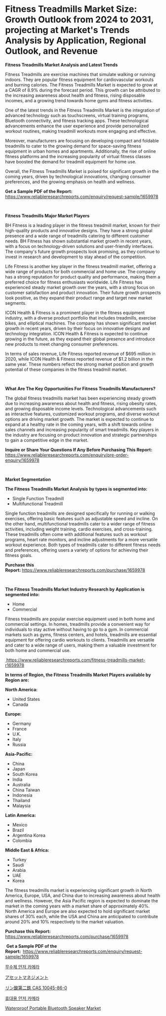 <p><h1>Fitness Treadmills Market Size: Growth Outlook from 2024 to 2031, projecting at Market's Trends Analysis by Application, Regional Outlook, and Revenue</h1></p><p><strong>Fitness Treadmills Market Analysis and Latest Trends</strong></p>
<p><p>Fitness Treadmills are exercise machines that simulate walking or running indoors. They are popular fitness equipment for cardiovascular workouts and burning calories. The Fitness Treadmills Market is expected to grow at a CAGR of 8.9% during the forecast period. This growth can be attributed to the increasing awareness about health and fitness, rising disposable incomes, and a growing trend towards home gyms and fitness activities.</p><p>One of the latest trends in the Fitness Treadmills Market is the integration of advanced technology such as touchscreens, virtual training programs, Bluetooth connectivity, and fitness tracking apps. These technological advancements enhance the user experience and provide personalized workout routines, making treadmill workouts more engaging and effective.</p><p>Moreover, manufacturers are focusing on developing compact and foldable treadmills to cater to the growing demand for space-saving fitness equipment in urban homes and apartments. Additionally, the rise of online fitness platforms and the increasing popularity of virtual fitness classes have boosted the demand for treadmill equipment for home use.</p><p>Overall, the Fitness Treadmills Market is poised for significant growth in the coming years, driven by technological innovations, changing consumer preferences, and the growing emphasis on health and wellness.</p></p>
<p><strong>Get a Sample PDF of the Report:&nbsp;</strong> <a href="https://www.reliableresearchreports.com/enquiry/request-sample/1659978">https://www.reliableresearchreports.com/enquiry/request-sample/1659978</a></p>
<p>&nbsp;</p>
<p><strong>Fitness Treadmills Major Market Players</strong></p>
<p><p>BH Fitness is a leading player in the fitness treadmill market, known for their high-quality products and innovative designs. They have a strong global presence and a wide range of treadmills catering to different customer needs. BH Fitness has shown substantial market growth in recent years, with a focus on technology-driven solutions and user-friendly interfaces. The company's future growth prospects look promising, as they continue to invest in research and development to stay ahead of the competition.</p><p>Life Fitness is another key player in the fitness treadmill market, offering a wide range of products for both commercial and home use. The company has a strong reputation for product quality and performance, making them a preferred choice for fitness enthusiasts worldwide. Life Fitness has experienced steady market growth over the years, with a strong focus on customer satisfaction and product innovation. Their future growth prospects look positive, as they expand their product range and target new market segments.</p><p>ICON Health & Fitness is a prominent player in the fitness equipment industry, with a diverse product portfolio that includes treadmills, exercise bikes, and elliptical machines. The company has shown significant market growth in recent years, driven by their focus on innovative designs and technology integration. ICON Health & Fitness is expected to continue growing in the future, as they expand their global presence and introduce new products to meet changing consumer preferences.</p><p>In terms of sales revenue, Life Fitness reported revenue of $695 million in 2020, while ICON Health & Fitness reported revenue of $1.2 billion in the same year. These numbers reflect the strong market position and growth potential of these companies in the fitness treadmill market.</p></p>
<p>&nbsp;</p>
<p><strong>What Are The Key Opportunities For Fitness Treadmills Manufacturers?</strong></p>
<p><p>The global fitness treadmills market has been experiencing steady growth due to increasing awareness about health and fitness, rising obesity rates, and growing disposable income levels. Technological advancements such as interactive features, customized workout programs, and diverse workout options are driving market growth. The market is expected to continue to expand at a healthy rate in the coming years, with a shift towards online sales channels and increasing popularity of smart treadmills. Key players in the industry are focusing on product innovation and strategic partnerships to gain a competitive edge in the market.</p></p>
<p><strong>Inquire or Share Your Questions If Any Before Purchasing This Report:</strong> <a href="https://www.reliableresearchreports.com/enquiry/pre-order-enquiry/1659978">https://www.reliableresearchreports.com/enquiry/pre-order-enquiry/1659978</a></p>
<p>&nbsp;</p>
<p><strong>Market Segmentation</strong></p>
<p><strong>The Fitness Treadmills Market Analysis by types is segmented into:</strong></p>
<p><ul><li>Single Function Treadmill</li><li>Multifunctional Treadmill</li></ul></p>
<p><p>Single function treadmills are designed specifically for running or walking exercises, offering basic features such as adjustable speed and incline. On the other hand, multifunctional treadmills cater to a wider range of fitness activities, including weight training, cardio exercises, and cross-training. These treadmills often come with additional features such as workout programs, heart rate monitors, and incline adjustments for a more versatile workout experience. Both types of treadmills cater to different fitness needs and preferences, offering users a variety of options for achieving their fitness goals.</p></p>
<p><strong>Purchase this Report:&nbsp;</strong><a href="https://www.reliableresearchreports.com/purchase/1659978">https://www.reliableresearchreports.com/purchase/1659978</a></p>
<p>&nbsp;</p>
<p><strong>The Fitness Treadmills Market Industry Research by Application is segmented into:</strong></p>
<p><ul><li>Home</li><li>Commercial</li></ul></p>
<p><p>Fitness treadmills are popular exercise equipment used in both home and commercial settings. In homes, treadmills provide a convenient way for individuals to stay active without having to go to a gym. In commercial markets such as gyms, fitness centers, and hotels, treadmills are essential equipment for offering cardio workouts to clients. Treadmills are versatile and cater to a wide range of users, making them a valuable investment for both home and commercial use.</p></p>
<p><a href="https://www.reliableresearchreports.com/fitness-treadmills-market-r1659978">&nbsp;https://www.reliableresearchreports.com/fitness-treadmills-market-r1659978</a></p>
<p><strong>In terms of Region, the Fitness Treadmills Market Players available by Region are:</strong></p>
<p>
    <p> <strong> North America: </strong>
        <ul>
            <li>United States</li>
            <li>Canada</li>
        </ul>
        </p> 
    <p> <strong> Europe: </strong>
        <ul>
            <li>Germany</li>
            <li>France</li>
            <li>U.K.</li>
            <li>Italy</li>
            <li>Russia</li>
        </ul>
        </p> 
    <p> <strong> Asia-Pacific: </strong>
        <ul>
            <li>China</li>
            <li>Japan</li>
            <li>South Korea</li>
            <li>India</li>
            <li>Australia</li>
            <li>China Taiwan</li>
            <li>Indonesia</li>
            <li>Thailand</li>
            <li>Malaysia</li>
        </ul>
        </p> 
    <p> <strong> Latin America: </strong>
        <ul>
            <li>Mexico</li>
            <li>Brazil</li>
            <li>Argentina Korea</li>
            <li>Colombia</li>
        </ul>
        </p> 
    <p> <strong> Middle East & Africa: </strong>
        <ul>
            <li>Turkey</li>
            <li>Saudi</li>
            <li>Arabia</li>
            <li>UAE</li>
            <li>Korea</li>
        </ul>
    </p>
    </p>
<p><p>The fitness treadmills market is experiencing significant growth in North America, Europe, USA, and China due to increasing awareness about health and wellness. However, the Asia Pacific region is expected to dominate the market in the coming years with a market share of approximately 40%. North America and Europe are also expected to hold significant market shares of 30% each, while the USA and China are anticipated to contribute around 20% and 10% respectively to the market valuation.</p></p>
<p><strong>Purchase this Report: </strong><a href="https://www.reliableresearchreports.com/purchase/1659978">https://www.reliableresearchreports.com/purchase/1659978</a></p>
<p>&nbsp;<strong>Get a Sample PDF of the Report:&nbsp;&nbsp;</strong><a href="https://www.reliableresearchreports.com/enquiry/request-sample/1659978">https://www.reliableresearchreports.com/enquiry/request-sample/1659978</a></p>
<p><strong></strong></p>
<p><p><a href="https://github.com/RickyMetzDVM/Market-Research-Report-List-1/blob/main/7517992150726.md">무수체 안저 카메라</a></p><p><a href="https://github.com/Andrewones2023/Market-Research-Report-List-1/blob/main/5940037142978.md">アセットマネジメント</a></p><p><a href="https://github.com/hardee896/Market-Research-Report-List-1/blob/main/2059099142977.md">リン酸第二鉄 CAS 10045-86-0</a></p><p><a href="https://github.com/naiemislamrayan2/Market-Research-Report-List-1/blob/main/6756993150727.md">휴대용 안저 카메라</a></p><p><a href="https://github.com/niyotibauri9/Market-Research-Report-List-1/blob/main/waterproof-portable-bluetooth-speaker-market.md">Waterproof Portable Bluetooth Speaker Market</a></p></p>